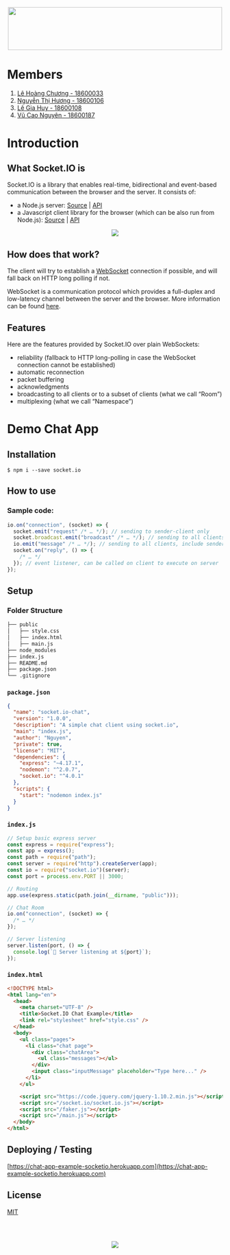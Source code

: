 ## <p align="center"> <img width="500" height="100" src="https://socket.io/css/images/logo.svg"></p>

# **Members**

1. [Lê Hoàng Chương - 18600033](https://www.facebook.com/hoangchuong.30.1.2.00)
2. [Nguyễn Thị Hương - 18600106](https://www.facebook.com/cute.huongdino)
3. [Lê Gia Huy - 18600108](https://www.facebook.com/huygiale11)
4. [Vũ Cao Nguyên - 18600187](https://www.facebook.com/nguyen.fit.hcmus/)

# **Introduction**

## **What Socket.IO is**

Socket.IO is a library that enables real-time, bidirectional and event-based communication between the browser and the server. It consists of:

- a Node.js server: [Source](https://github.com/socketio/socket.io) | [API](https://socket.io/docs/v4/server-api/)
- a Javascript client library for the browser (which can be also run from Node.js): [Source](https://github.com/socketio/socket.io-client) | [API](https://socket.io/docs/v4/client-api/)

<p align="center"> <img src="https://socket.io/images/bidirectional-communication.png"></p>

## **How does that work?**

The client will try to establish a [WebSocket](https://developer.mozilla.org/en-US/docs/Web/API/WebSocket) connection if possible, and will fall back on HTTP long polling if not.

WebSocket is a communication protocol which provides a full-duplex and low-latency channel between the server and the browser. More information can be found [here](https://en.wikipedia.org/wiki/WebSocket).

## **Features**

Here are the features provided by Socket.IO over plain WebSockets:

- reliability (fallback to HTTP long-polling in case the WebSocket connection cannot be established)
- automatic reconnection
- packet buffering
- acknowledgments
- broadcasting to all clients or to a subset of clients (what we call “Room”)
- multiplexing (what we call “Namespace”)

# **Demo Chat App**

## **Installation**

```
$ npm i --save socket.io
```

## **How to use**

### Sample code:

```js
io.on("connection", (socket) => {
  socket.emit("request" /* … */); // sending to sender-client only
  socket.broadcast.emit("broadcast" /* … */); // sending to all clients except sender
  io.emit("message" /* … */); // sending to all clients, include sender
  socket.on("reply", () => {
    /* … */
  }); // event listener, can be called on client to execute on server
});
```

## **Setup**

### Folder Structure

```bash
├── public
│   ├── style.css
│   ├── index.html
│   ├── main.js
├── node_modules
├── index.js
├── README.md
├── package.json
└── .gitignore
```

### `package.json`

```json
{
  "name": "socket.io-chat",
  "version": "1.0.0",
  "description": "A simple chat client using socket.io",
  "main": "index.js",
  "author": "Nguyen",
  "private": true,
  "license": "MIT",
  "dependencies": {
    "express": "~4.17.1",
    "nodemon": "^2.0.7",
    "socket.io": "^4.0.1"
  },
  "scripts": {
    "start": "nodemon index.js"
  }
}
```

### `index.js`

```js
// Setup basic express server
const express = require("express");
const app = express();
const path = require("path");
const server = require("http").createServer(app);
const io = require("socket.io")(server);
const port = process.env.PORT || 3000;

// Routing
app.use(express.static(path.join(__dirname, "public")));

// Chat Room
io.on("connection", (socket) => {
  /* … */
});

// Server listening
server.listen(port, () => {
  console.log(`🚀 Server listening at ${port}`);
});
```

### `index.html`

```html
<!DOCTYPE html>
<html lang="en">
  <head>
    <meta charset="UTF-8" />
    <title>Socket.IO Chat Example</title>
    <link rel="stylesheet" href="style.css" />
  </head>
  <body>
    <ul class="pages">
      <li class="chat page">
        <div class="chatArea">
          <ul class="messages"></ul>
        </div>
        <input class="inputMessage" placeholder="Type here..." />
      </li>
    </ul>

    <script src="https://code.jquery.com/jquery-1.10.2.min.js"></script>
    <script src="/socket.io/socket.io.js"></script>
    <script src="/faker.js"></script>
    <script src="/main.js"></script>
  </body>
</html>
```

## **Deploying / Testing**

[https://chat-app-example-socketio.herokuapp.com](https://chat-app-example-socketio.herokuapp.com)

## **License**

[MIT](https://github.com/socketio/socket.io/blob/master/LICENSE)

<br>

## <p align="center"> <img src="https://i.imgur.com/O4DIM1F.png"></p>
